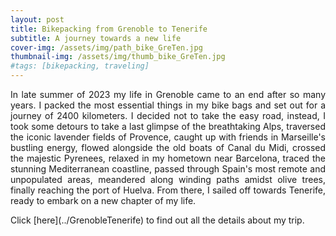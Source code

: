 ```yaml
---
layout: post
title: Bikepacking from Grenoble to Tenerife
subtitle: A journey towards a new life
cover-img: /assets/img/path_bike_GreTen.jpg
thumbnail-img: /assets/img/thumb_bike_GreTen.jpg
#tags: [bikepacking, traveling]
---
```


<p align="justify">   In late summer of 2023 my life in Grenoble came to an end after so many years. I packed the most essential things in my bike bags and set out for a journey of 2400 kilometers. I decided not to take the easy road, instead, I took some detours to take a last glimpse of the breathtaking Alps, traversed the iconic lavender fields of Provence, caught up with friends in Marseille's bustling energy, flowed alongside the old boats of Canal du Midi, crossed the majestic Pyrenees, relaxed in my hometown near Barcelona, traced the stunning Mediterranean coastline, passed through Spain's most remote and unpopulated areas, meandered along winding paths amidst olive trees, finally reaching the port of Huelva. From there, I sailed off towards Tenerife, ready to embark on a new chapter of my life. </p> Click [here](../GrenobleTenerife) to find out all the details about my trip.
